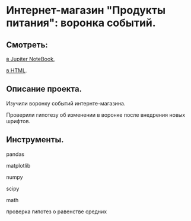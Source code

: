 # Интернет-магазин "Продукты питания": воронка событий.


## Смотреть:
[в Jupiter NoteBook](https://github.com/niksan-da/Portfolio/blob/main/Event_funnel_for_online_store/2--Event_funnel.ipynb),

[в HTML](https://github.com/niksan-da/Portfolio/blob/main/Event_funnel_for_online_store/2--Event_funnel.html).


## Описание проекта.
Изучили воронку событий интернте-магазина.

Проверили гипотезу об изменении в воронке после внедрения новых шрифтов.

## Инструменты.
pandas

matplotlib

numpy

scipy

math

проверка гипотез о равенстве средних
